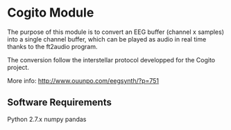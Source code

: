 # Cogito Module

The purpose of this module is to convert an EEG buffer (channel x samples) into a single channel buffer, which can be played as audio in real time thanks to the ft2audio program.

The conversion follow the interstellar protocol developped for the Cogito project.

More info: http://www.ouunpo.com/eegsynth/?p=751

## Software Requirements

Python 2.7.x
numpy
pandas
